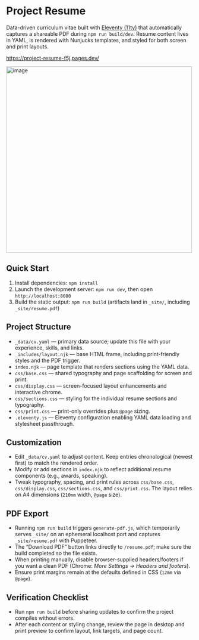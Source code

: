 # Project Resume

Data-driven curriculum vitae built with [Eleventy (11ty)](https://www.11ty.dev/) that automatically captures a shareable PDF during `npm run build/dev`. Resume content lives in YAML, is rendered with Nunjucks templates, and styled for both screen and print layouts.

https://project-resume-f5j.pages.dev/

<img width="500" alt="image" src="https://github.com/user-attachments/assets/fe81255d-edb5-4722-a914-201da1a18f40" />


## Quick Start
1. Install dependencies: `npm install`
2. Launch the development server: `npm run dev`, then open `http://localhost:8080`
3. Build the static output: `npm run build` (artifacts land in `_site/`, including `_site/resume.pdf`)

## Project Structure
- `_data/cv.yaml` — primary data source; update this file with your experience, skills, and links.
- `_includes/layout.njk` — base HTML frame, including print-friendly styles and the PDF trigger.
- `index.njk` — page template that renders sections using the YAML data.
- `css/base.css` — shared typography and page scaffolding for screen and print.
- `css/display.css` — screen-focused layout enhancements and interactive chrome.
- `css/sections.css` — styling for the individual resume sections and typography.
- `css/print.css` — print-only overrides plus `@page` sizing.
- `.eleventy.js` — Eleventy configuration enabling YAML data loading and stylesheet passthrough.

## Customization
- Edit `_data/cv.yaml` to adjust content. Keep entries chronological (newest first) to match the rendered order.
- Modify or add sections in `index.njk` to reflect additional resume components (e.g., awards, speaking).
- Tweak typography, spacing, and print rules across `css/base.css`, `css/display.css`, `css/sections.css`, and `css/print.css`. The layout relies on A4 dimensions (`210mm` width, `@page` size).

## PDF Export
- Running `npm run build` triggers `generate-pdf.js`, which temporarily serves `_site/` on an ephemeral localhost port and captures `_site/resume.pdf` with Puppeteer.
- The “Download PDF” button links directly to `/resume.pdf`; make sure the build completed so the file exists.
- When printing manually, disable browser-supplied headers/footers if you want a clean PDF (Chrome: *More Settings → Headers and footers*).
- Ensure print margins remain at the defaults defined in CSS (`12mm` via `@page`).

## Verification Checklist
- Run `npm run build` before sharing updates to confirm the project compiles without errors.
- After each content or styling change, review the page in desktop and print preview to confirm layout, link targets, and page count.
